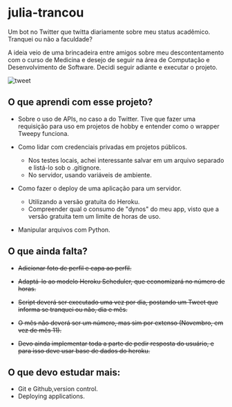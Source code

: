 # julia-trancou
Um bot no Twitter que twitta diariamente sobre meu status acadêmico. Tranquei ou não a faculdade?

A ideia veio de uma brincadeira entre amigos sobre meu descontentamento com o curso de Medicina e desejo de seguir na área de Computação e Desenvolvimento de Software. Decidi seguir adiante e executar o projeto.



![tweet](https://user-images.githubusercontent.com/85142222/140836287-61fa9d40-4166-4855-9d75-46e1e6782bba.png)

## O que aprendi com esse projeto?
- Sobre o uso de APIs, no caso a do Twitter. Tive que fazer uma requisição para uso em projetos de hobby e entender como o wrapper Tweepy funciona.

- Como lidar com credenciais privadas em projetos públicos.
  - Nos testes locais, achei interessante salvar em um arquivo separado e listá-lo sob o .gitignore.
  -  No servidor, usando variáveis de ambiente.

- Como fazer o deploy de uma aplicação para um servidor.
  - Utilizando a versão gratuita do Heroku.
  - Compreender qual o consumo de "dynos" do meu app, visto que a versão gratuita tem um limite de horas de uso.

- Manipular arquivos com Python.


## O que ainda falta?
- ~~Adicionar foto de perfil e capa ao perfil.~~

- ~~Adaptá-lo ao modelo Heroku Scheduler, que economizará no número de horas.~~

- ~~Script deverá ser executado uma vez por dia, postando um Tweet que informa se tranquei ou não, dia e mês.~~

- ~~O mês não deverá ser um número, mas sim por extenso (Novembro, em vez de mês 11).~~

- ~~Devo ainda implementar toda a parte de pedir resposta do usuário, e para isso deve usar base de dados do heroku.~~


## O que devo estudar mais:
- Git e Github,version control.
- Deploying applications.
